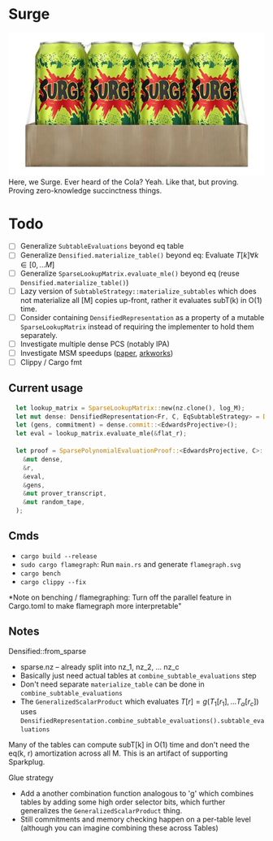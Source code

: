 # Surge
![surge](imgs/surge.jpg)
Here, we Surge. Ever heard of the Cola? Yeah. Like that, but proving. Proving zero-knowledge succinctness things.

# Todo
- [ ] Generalize `SubtableEvaluations` beyond eq table
- [ ] Generalize `Densified.materialize_table()` beyond eq: Evaluate $T[k] \forall k \in [0, ... M]$ 
- [ ] Generalize `SparseLookupMatrix.evaluate_mle()` beyond eq (reuse `Densified.materialize_table()`)
- [ ] Lazy version of `SubtableStrategy::materialize_subtables` which does not materialize all [M] copies up-front, rather it evaluates subT(k) in O(1) time.
- [ ] Consider containing `DensifiedRepresentation` as a property of a mutable `SparseLookupMatrix` instead of requiring the implementer to hold them separately.
- [ ] Investigate multiple dense PCS (notably IPA)
- [ ] Investigate MSM speedups ([paper](https://eprint.iacr.org/2022/1400.pdf), [arkworks](https://github.com/arkworks-rs/algebra/blob/c015ea331674368461ff466bc7cbc69806f61628/ec/src/scalar_mul/variable_base/mod.rs#L112-L122))
- [ ] Clippy / Cargo fmt

## Current usage
```rust
  let lookup_matrix = SparseLookupMatrix::new(nz.clone(), log_M);
  let mut dense: DensifiedRepresentation<Fr, C, EqSubtableStrategy> = DensifiedRepresentation::from(&lookup_matrix);
  let (gens, commitment) = dense.commit::<EdwardsProjective>();
  let eval = lookup_matrix.evaluate_mle(&flat_r);

  let proof = SparsePolynomialEvaluationProof::<EdwardsProjective, C>::prove(
    &mut dense,
    &r,
    &eval,
    &gens,
    &mut prover_transcript,
    &mut random_tape,
  );
```

## Cmds
- `cargo build --release`
- `sudo cargo flamegraph`: Run `main.rs` and generate `flamegraph.svg`
- `cargo bench`
- `cargo clippy --fix`

*Note on benching / flamegraphing: Turn off the parallel feature in Cargo.toml to make flamegraph more interpretable"

## Notes
Densified::from_sparse
- sparse.nz – already split into nz_1, nz_2, ... nz_c
- Basically just need actual tables at `combine_subtable_evaluations` step
- Don't need separate `materialize_table` can be done in `combine_subtable_evaluations`
- The `GeneralizedScalarProduct` which evaluates $T[r] = g(T_1[r_1], ... T_\alpha[r_c])$  uses `DensifiedRepresentation.combine_subtable_evaluations().subtable_evaluations`

Many of the tables can compute subT[k] in O(1) time and don't need the eq(k, r) amortization across all M. This is an artifact of supporting Sparkplug.

Glue strategy
- Add a another combination function analogous to 'g' which combines tables by adding some high order selector bits, which further generalizes the `GeneralizedScalarProduct` thing.
- Still commitments and memory checking happen on a per-table level (although you can imagine combining these across Tables)
